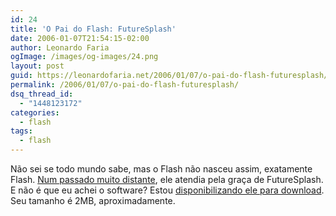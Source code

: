 ```yaml
---
id: 24
title: 'O Pai do Flash: FutureSplash'
date: 2006-01-07T21:54:15-02:00
author: Leonardo Faria
ogImage: /images/og-images/24.png
layout: post
guid: https://leonardofaria.net/2006/01/07/o-pai-do-flash-futuresplash/
permalink: /2006/01/07/o-pai-do-flash-futuresplash/
dsq_thread_id:
  - "1448123172"
categories:
  - flash
tags:
  - flash
---
```

Não sei se todo mundo sabe, mas o Flash não nasceu assim, exatamente Flash. [Num passado muito distante](http://www.macromedia.com/macromedia/events/john_gay/page04.html), ele atendia pela graça de FutureSplash. E não é que eu achei o software? Estou [disponibilizando ele para download](http://www.leonardofaria.net/pub/fltrial.exe). Seu tamanho é 2MB, aproximadamente.

